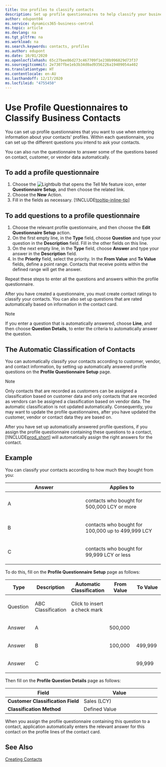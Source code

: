 ```yaml
---
title: Use profiles to classify contacts
description: Set up profile questionnaires to help classify your business contacts
author: edupont04
ms.service: dynamics365-business-central
ms.topic: article
ms.devlang: na
ms.tgt_pltfrm: na
ms.workload: na
ms.search.keywords: contacts, profiles
ms.author: edupont
ms.date: 10/01/2020
ms.openlocfilehash: 65c27bee86d273c467709f1e238b996829d73f37
ms.sourcegitcommit: 2e7307fbe1eb3b34d0ad9356226a19409054a402
ms.translationtype: HT
ms.contentlocale: en-AU
ms.lasthandoff: 12/17/2020
ms.locfileid: "4755450"
---
```

# <a name="use-profile-questionnaires-to-classify-business-contacts"></a>Use Profile Questionnaires to Classify Business Contacts
You can set up profile questionnaires that you want to use when entering information about your contacts' profiles. Within each questionnaire, you can set up the different questions you intend to ask your contacts.  

You can also run the questionnaire to answer some of the questions based on contact, customer, or vendor data automatically.  

## <a name="to-add-a-profile-questionnaire"></a>To add a profile questionnaire
1.  Choose the ![Lightbulb that opens the Tell Me feature](media/ui-search/search_small.png "Tell me what you want to do") icon, enter **Questionnaire Setup**, and then choose the related link.  
2.  Choose the **New** Action.  
3.  Fill in the fields as necessary. [!INCLUDE[tooltip-inline-tip](includes/tooltip-inline-tip_md.md)]  

## <a name="to-add-questions-to-a-profile-questionnaire"></a>To add questions to a profile questionnaire
1.  Choose the relevant profile questionnaire, and then choose the **Edit Questionnaire Setup** action.  
2.  On the first empty line, in the **Type** field, choose **Question** and type your question in the **Description** field. Fill in the other fields on this line.  
3.  On the next empty line, in the **Type** field, choose **Answer** and type your answer in the **Description** field.  
4.  In the **Priority** field, select the priority. In the **From Value** and **To Value** fields, define a point range. Contacts that receive points within the defined range will get the answer.  

Repeat these steps to enter all the questions and answers within the profile questionnaire.

After you have created a questionnaire, you must create contact ratings to classify your contacts. You can also set up questions that are rated automatically based on information in the contact card.  

> [!NOTE]
> If you enter a question that is automatically answered, choose <STRONG>Line</STRONG>, and then choose <STRONG>Question Details</STRONG>, to enter the criteria to automatically answer the question.

## <a name="the-automatic-classification-of-contacts"></a>The Automatic Classification of Contacts
You can automatically classify your contacts according to customer, vendor, and contact information, by setting up automatically answered profile questions on the **Profile Questionnaire Setup** page.  

> [!NOTE]
> Only contacts that are recorded as customers can be assigned a classification based on customer data and only contacts that are recorded as vendors can be assigned a classification based on vendor data. The automatic classification is not updated automatically. Consequently, you may want to update the profile questionnaires, after you have updated the customer, vendor or contact data they are based on.  

After you have set up automatically answered profile questions, if you assign the profile questionnaire containing these questions to a contact, [!INCLUDE[prod_short](includes/prod_short.md)] will automatically assign the right answers for the contact.  

## <a name="example"></a>Example
You can classify your contacts according to how much they bought from you:

<table>
<colgroup>
<col style="width: 50%" />
<col style="width: 50%" />
</colgroup>
<thead>
<tr class="header">
<th><strong>Answer</strong></th>
<th><strong>Applies to</strong></th>
</tr>
</thead>
<tbody>
<tr class="odd">
<td><p>A</p></td>
<td><p>contacts who bought for 500,000 LCY or more</p></td>
</tr>
<tr class="even">
<td><p>B</p></td>
<td><p>contacts who bought for 100,000 up to 499,999 LCY</p></td>
</tr>
<tr class="odd">
<td><p>C</p></td>
<td><p>contacts who bought for 99,999 LCY or less</p></td>
</tr>
</tbody>
</table>

To do this, fill on the **Profile Questionnaire Setup** page as follows:


<table>
<colgroup>
<col style="width: 20%" />
<col style="width: 20%" />
<col style="width: 20%" />
<col style="width: 20%" />
<col style="width: 20%" />
</colgroup>
<thead>
<tr class="header">
<th><strong>Type</strong></th>
<th><strong>Description</strong></th>
<th><strong>Automatic Classification</strong></th>
<th><strong>From Value</strong></th>
<th><strong>To Value</strong></th>
</tr>
</thead>
<tbody>
<tr class="odd">
<td><p>Question</p></td>
<td><p>ABC Classification</p></td>
<td><p>Click to insert a check mark</p></td>
<td><p> </p></td>
<td><p> </p></td>
</tr>
<tr class="even">
<td><p>Answer</p></td>
<td><p>A</p></td>
<td><p> </p></td>
<td><p>500,000</p></td>
<td><p> </p></td>
</tr>
<tr class="odd">
<td><p>Answer</p></td>
<td><p>B</p></td>
<td><p> </p></td>
<td><p>100,000</p></td>
<td><p>499,999</p></td>
</tr>
<tr class="even">
<td><p>Answer</p></td>
<td><p>C</p></td>
<td><p> </p></td>
<td><p> </p></td>
<td><p>99,999</p></td>
</tr>
</tbody>
</table>

Then fill on the **Profile Question Details** page as follows:
<table>
<colgroup>
<col style="width: 50%" />
<col style="width: 50%" />
</colgroup>
<thead>
<tr class="header">
<th><strong>Field</strong></th>
<th><strong>Value</strong></th>
</tr>
</thead>
<tbody>
<tr>
<td><strong>Customer Classification Field</strong></td>
<td><emphasis>Sales (LCY)</emphasis></td>
</tr>
<tr>
<td><strong>Classification Method</strong></td>
<td><emphasis>Defined Value</emphasis></td>
</tr>
</tbody>
</table>

When you assign the profile questionnaire containing this question to a contact, application automatically enters the relevant answer for this contact on the profile lines of the contact card.

## <a name="see-also"></a>See Also
[Creating Contacts](marketing-create-contact-companies.md)  
